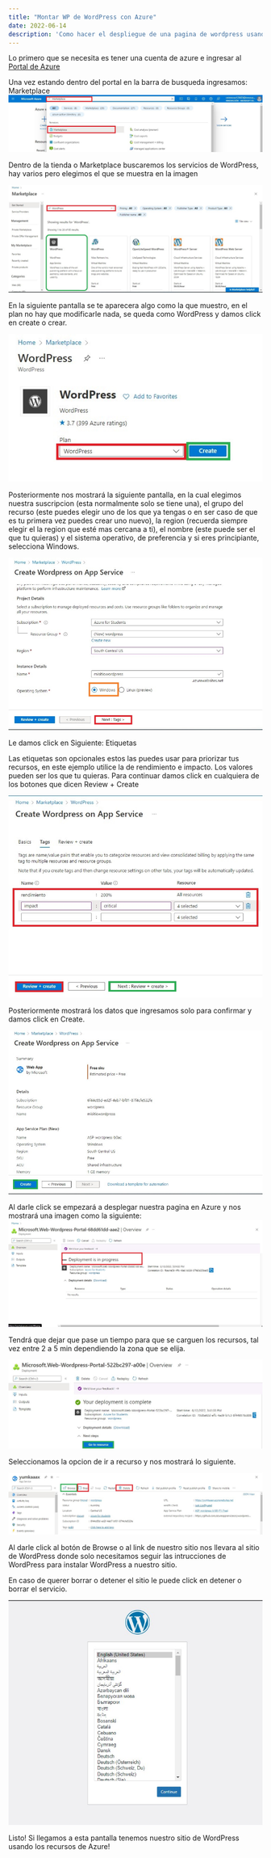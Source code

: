 ```yaml
---
title: "Montar WP de WordPress con Azure"
date: 2022-06-14
description: 'Como hacer el despliegue de una pagina de wordpress usando recursos de Azure'
---
```

 Lo primero que se necesita es tener una cuenta de azure e ingresar al [Portal de Azure](portal.azure.com)

 Una vez estando dentro del portal en la barra de busqueda ingresamos: Marketplace
![](https://raw.githubusercontent.com/jorgebt95/PORTFOLIO/main/docs/posts/images/barra-marketplace.jpg)

 Dentro de la tienda o Marketplace buscaremos los servicios de WordPress, hay varios pero elegimos el que se muestra en la imagen

![](https://raw.githubusercontent.com/jorgebt95/PORTFOLIO/main/docs/posts/images/paso2.jpg)

 En la siguiente pantalla se te aparecera algo como la que muestro, en el plan no hay que modificarle nada, se queda como WordPress y damos click en create o crear.

![](https://raw.githubusercontent.com/jorgebt95/PORTFOLIO/main/docs/posts/images/paso3.jpg)

 Posteriormente nos mostrará la siguiente pantalla, en la cual elegimos nuestra suscripcion (esta normalmente solo se tiene una), el grupo del recurso (este puedes elegir uno de los que ya tengas o en ser caso de que es tu primera vez puedes crear uno nuevo), la region (recuerda siempre elegir el la region que esté mas cercana a ti), el nombre (este puede ser el que tu quieras) y el sistema operativo, de preferencia y si eres principiante, selecciona Windows.

![](https://raw.githubusercontent.com/jorgebt95/PORTFOLIO/main/docs/posts/images/paso4.jpg)

 Le damos click en Siguiente: Etiquetas

Las etiquetas son opcionales estos las puedes usar para priorizar tus recursos, en este ejemplo utilice la de rendimiento e impacto. Los valores pueden ser los que tu quieras.
Para continuar damos click en cualquiera de los botones que dicen Review + Create

![](https://raw.githubusercontent.com/jorgebt95/PORTFOLIO/main/docs/posts/images/paso5.jpg)

Posteriormente mostrará los datos que ingresamos solo para confirmar y damos click en Create.

![](https://raw.githubusercontent.com/jorgebt95/PORTFOLIO/main/docs/posts/images/paso6.jpg)

Al darle click se empezará a desplegar nuestra pagina en Azure y nos mostrará una imagen como la siguiente:
![](https://raw.githubusercontent.com/jorgebt95/PORTFOLIO/main/docs/posts/images/paso7.jpg)

Tendrá que dejar que pase un tiempo para que se carguen los recursos, tal vez entre 2 a 5 min dependiendo la zona que se elija.

![](https://raw.githubusercontent.com/jorgebt95/PORTFOLIO/main/docs/posts/images/paso8.jpg)

Seleccionamos la opcion de ir a recurso y nos mostrará lo siguiente.

![](https://raw.githubusercontent.com/jorgebt95/PORTFOLIO/main/docs/posts/images/paso9.jpg)

Al darle click al botón de Browse o al link de nuestro sitio nos llevara al sitio de WordPress donde solo necesitamos seguir las intrucciones de WordPress para instalar WordPress a nuestro sitio.

En caso de querer borrar o detener el sitio le puede click en detener o borrar el servicio.

![](https://raw.githubusercontent.com/jorgebt95/PORTFOLIO/main/docs/posts/images/ultimo.jpg)

Listo! Si llegamos a esta pantalla tenemos nuestro sitio de WordPress usando los recursos de Azure!